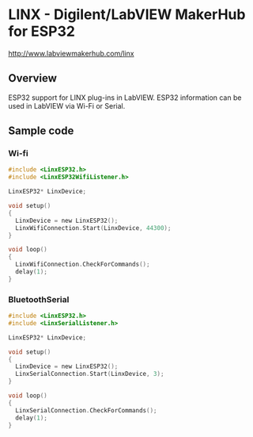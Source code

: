 # LINX - Digilent/LabVIEW MakerHub for ESP32

http://www.labviewmakerhub.com/linx

## Overview

ESP32 support for LINX plug-ins in LabVIEW.
ESP32 information can be used in LabVIEW via Wi-Fi or Serial.

## Sample code

### Wi-fi
```c
#include <LinxESP32.h>
#include <LinxESP32WifiListener.h>

LinxESP32* LinxDevice;

void setup()
{
  LinxDevice = new LinxESP32();
  LinxWifiConnection.Start(LinxDevice, 44300);
}

void loop()
{
  LinxWifiConnection.CheckForCommands();
  delay(1);
}
```

### BluetoothSerial
```c
#include <LinxESP32.h>
#include <LinxSerialListener.h>

LinxESP32* LinxDevice;

void setup()
{
  LinxDevice = new LinxESP32();
  LinxSerialConnection.Start(LinxDevice, 3);
}

void loop()
{
  LinxSerialConnection.CheckForCommands();
  delay(1);
}
```
